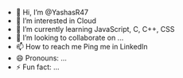 - 👋 Hi, I’m @YashasR47
- 👀 I’m interested in Cloud
- 🌱 I’m currently learning JavaScript, C, C++, CSS
- 💞️ I’m looking to collaborate on ...
- 📫 How to reach me Ping me in LinkedIn  
- 😄 Pronouns: ...
- ⚡ Fun fact: ...

<!---
YashasR47/YashasR47 is a ✨ special ✨ repository because its `README.md` (this file) appears on your GitHub profile.
You can click the Preview link to take a look at your changes.
--->
